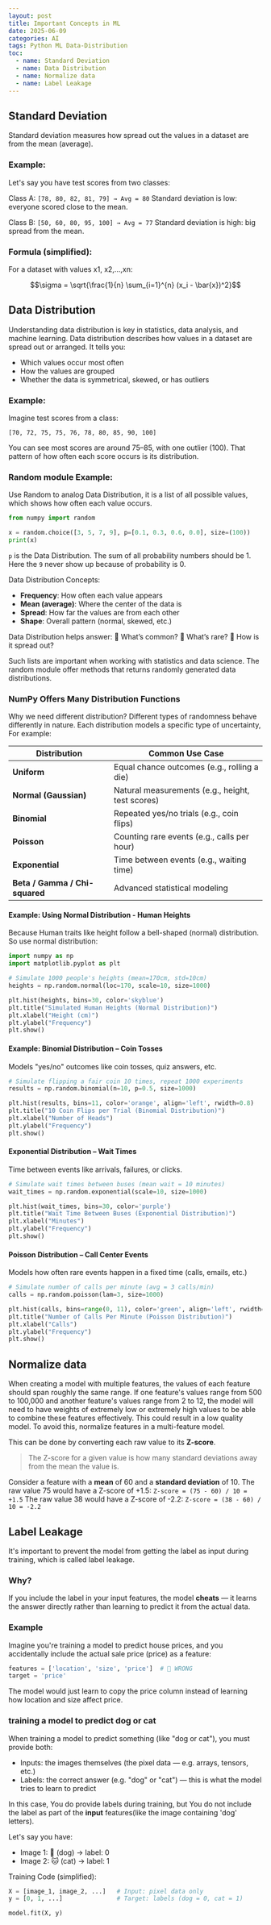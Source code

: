 ```yaml
---
layout: post
title: Important Concepts in ML
date: 2025-06-09
categories: AI
tags: Python ML Data-Distribution
toc: 
  - name: Standard Deviation
  - name: Data Distribution
  - name: Normalize data
  - name: Label Leakage
---
```



## Standard Deviation

Standard deviation measures how spread out the values in a dataset are from the mean (average).

### Example:
Let's say you have test scores from two classes:

Class A:
`[78, 80, 82, 81, 79] → Avg = 80`
Standard deviation is low: everyone scored close to the mean.

Class B:
`[50, 60, 80, 95, 100] → Avg = 77`
Standard deviation is high: big spread from the mean.


### Formula (simplified): 
For a dataset with values x1, x2,...,xn:

$$\sigma = \sqrt{\frac{1}{n} \sum_{i=1}^{n} (x_i - \bar{x})^2}$$

## Data Distribution

Understanding data distribution is key in statistics, data analysis, and machine learning. 
Data distribution describes how values in a dataset are spread out or arranged. It tells you:
- Which values occur most often
- How the values are grouped
- Whether the data is symmetrical, skewed, or has outliers

### Example:
Imagine test scores from a class:

`[70, 72, 75, 75, 76, 78, 80, 85, 90, 100]`

You can see most scores are around 75–85, with one outlier (100). That pattern of how often each score occurs is its distribution.

### Random module Example:
Use Random to analog Data Distribution, it is a list of all possible values, which shows how often each value occurs.
```py
from numpy import random

x = random.choice([3, 5, 7, 9], p=[0.1, 0.3, 0.6, 0.0], size=(100))
print(x)
```
`p` is the Data Distribution. The sum of all probability numbers should be 1. Here the `9` never show up because of probability is 0.

Data Distribution Concepts: 
- **Frequency**: How often each value appears
- **Mean (average)**: Where the center of the data is
- **Spread**: How far the values are from each other
- **Shape**: Overall pattern (normal, skewed, etc.)

Data Distribution helps answer:
📌 What’s common?
📌 What’s rare?
📌 How is it spread out?

Such lists are important when working with statistics and data science.
The random module offer methods that returns randomly generated data distributions.

### NumPy Offers Many Distribution Functions

Why we need different distribution?
Different types of randomness behave differently in nature. 
Each distribution models a specific type of uncertainty, For example:

| Distribution                   | Common Use Case                                  |
| ------------------------------ | ------------------------------------------------ |
| **Uniform**                    | Equal chance outcomes (e.g., rolling a die)      |
| **Normal (Gaussian)**          | Natural measurements (e.g., height, test scores) |
| **Binomial**                   | Repeated yes/no trials (e.g., coin flips)        |
| **Poisson**                    | Counting rare events (e.g., calls per hour)      |
| **Exponential**                | Time between events (e.g., waiting time)         |
| **Beta / Gamma / Chi-squared** | Advanced statistical modeling                    |

#### Example: Using Normal Distribution - Human Heights

Because Human traits like height follow a bell-shaped (normal) distribution. So use normal distribution:
```py
import numpy as np
import matplotlib.pyplot as plt

# Simulate 1000 people's heights (mean=170cm, std=10cm)
heights = np.random.normal(loc=170, scale=10, size=1000)

plt.hist(heights, bins=30, color='skyblue')
plt.title("Simulated Human Heights (Normal Distribution)")
plt.xlabel("Height (cm)")
plt.ylabel("Frequency")
plt.show()

```

#### Example: Binomial Distribution – Coin Tosses

Models "yes/no" outcomes like coin tosses, quiz answers, etc.
```py
# Simulate flipping a fair coin 10 times, repeat 1000 experiments
results = np.random.binomial(n=10, p=0.5, size=1000)

plt.hist(results, bins=11, color='orange', align='left', rwidth=0.8)
plt.title("10 Coin Flips per Trial (Binomial Distribution)")
plt.xlabel("Number of Heads")
plt.ylabel("Frequency")
plt.show()
```

#### Exponential Distribution – Wait Times

Time between events like arrivals, failures, or clicks.
```py
# Simulate wait times between buses (mean wait = 10 minutes)
wait_times = np.random.exponential(scale=10, size=1000)

plt.hist(wait_times, bins=30, color='purple')
plt.title("Wait Time Between Buses (Exponential Distribution)")
plt.xlabel("Minutes")
plt.ylabel("Frequency")
plt.show()
```

#### Poisson Distribution – Call Center Events

Models how often rare events happen in a fixed time (calls, emails, etc.)
```py
# Simulate number of calls per minute (avg = 3 calls/min)
calls = np.random.poisson(lam=3, size=1000)

plt.hist(calls, bins=range(0, 11), color='green', align='left', rwidth=0.8)
plt.title("Number of Calls Per Minute (Poisson Distribution)")
plt.xlabel("Calls")
plt.ylabel("Frequency")
plt.show()
```


## Normalize data

When creating a model with multiple features, the values of each feature should span roughly the same range. If one feature's values range from 500 to 100,000 and another feature's values range from 2 to 12, the model will need to have weights of extremely low or extremely high values to be able to combine these features effectively. This could result in a low quality model. To avoid this, normalize features in a multi-feature model.

This can be done by converting each raw value to its **Z-score**. 

> The Z-score for a given value is how many standard deviations away from the mean the value is.

Consider a feature with a **mean** of 60 and a **standard deviation** of 10.
The raw value 75 would have a Z-score of +1.5:
  `Z-score = (75 - 60) / 10 = +1.5`
The raw value 38 would have a Z-score of -2.2:
  `Z-score = (38 - 60) / 10 = -2.2`

## Label Leakage

It's important to prevent the model from getting the label as input during training, which is called label leakage. 

### Why?

If you include the label in your input features, the model **cheats** — it learns the answer directly rather than learning to predict it from the actual data.

### Example
Imagine you're training a model to predict house prices, and you accidentally include the actual sale price (price) as a feature:

```python
features = ['location', 'size', 'price']  # 🚫 WRONG
target = 'price'
```
The model would just learn to copy the price column instead of learning how location and size affect price.

### training a model to predict dog or cat
When training a model to predict something (like "dog or cat"), you must provide both:
- Inputs: the images themselves (the pixel data — e.g. arrays, tensors, etc.)
- Labels: the correct answer (e.g. "dog" or "cat") — this is what the model tries to learn to predict

In this case, You do provide labels during training, but You do not include the label as part of the **input** features(like the image containing 'dog' letters).

Let's say you have:
- Image 1: 🐶 (dog) → label: 0
- Image 2: 🐱 (cat) → label: 1

Training Code (simplified):
```py
X = [image_1, image_2, ...]   # Input: pixel data only
y = [0, 1, ...]               # Target: labels (dog = 0, cat = 1)

model.fit(X, y)
```
